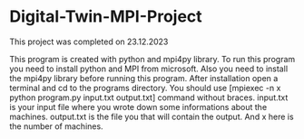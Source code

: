 # Digital-Twin-MPI-Project

This project was completed on 23.12.2023

This program is created with python and mpi4py library. 
To run this program you need to install python and MPI from microsoft. Also you need to install the mpi4py library before running this program.
After installation open a terminal and cd to the programs directory. You should use [mpiexec -n x python program.py input.txt output.txt] command without braces.
input.txt is your input file where you wrote down some informations about the machines. output.txt is the file you that will contain the output. And x here is the number of machines.
